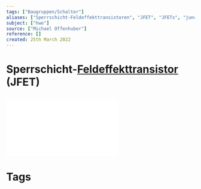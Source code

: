 ```yaml
---
tags: ["Baugruppen/Schalter"]
aliases: ["Sperrschicht-Feldeffekttransistoren", "JFET", "JFETs", "junction field-effect transistor", "junction field-effect transistors"]
subject: ["hwe"]
source: ["Michael Offenhuber"]
reference: []
created: 25th March 2022
---
```


# Sperrschicht-[Feldeffekttransistor](Feldeffekttransistor.md) (JFET)
![JFET als Verstärker](assets/JFET%20als%20Verstärker.pdf)
---
# Tags